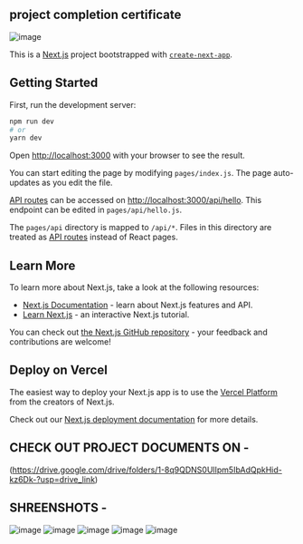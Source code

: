 ## project completion certificate
![image](https://github.com/Prajapatikapil41/weather-website-master/assets/81869156/84859036-b84c-4333-b3bb-c6b027bb0819)

This is a [Next.js](https://nextjs.org/) project bootstrapped with [`create-next-app`](https://github.com/vercel/next.js/tree/canary/packages/create-next-app).

## Getting Started

First, run the development server:

```bash
npm run dev
# or
yarn dev
```

Open [http://localhost:3000](http://localhost:3000) with your browser to see the result.

You can start editing the page by modifying `pages/index.js`. The page auto-updates as you edit the file.

[API routes](https://nextjs.org/docs/api-routes/introduction) can be accessed on [http://localhost:3000/api/hello](http://localhost:3000/api/hello). This endpoint can be edited in `pages/api/hello.js`.

The `pages/api` directory is mapped to `/api/*`. Files in this directory are treated as [API routes](https://nextjs.org/docs/api-routes/introduction) instead of React pages.

## Learn More

To learn more about Next.js, take a look at the following resources:

- [Next.js Documentation](https://nextjs.org/docs) - learn about Next.js features and API.
- [Learn Next.js](https://nextjs.org/learn) - an interactive Next.js tutorial.

You can check out [the Next.js GitHub repository](https://github.com/vercel/next.js/) - your feedback and contributions are welcome!

## Deploy on Vercel

The easiest way to deploy your Next.js app is to use the [Vercel Platform](https://vercel.com/new?utm_medium=default-template&filter=next.js&utm_source=create-next-app&utm_campaign=create-next-app-readme) from the creators of Next.js.

Check out our [Next.js deployment documentation](https://nextjs.org/docs/deployment) for more details.

## CHECK OUT PROJECT DOCUMENTS ON - 
(https://drive.google.com/drive/folders/1-8q9QDNS0UlIpm5IbAdQpkHid-kz6Dk-?usp=drive_link)

## SHREENSHOTS - 

![image](https://github.com/Prajapatikapil41/weather-website-master/assets/81869156/fdd45f05-c22d-4efd-88a3-5872963ef929)
![image](https://github.com/Prajapatikapil41/weather-website-master/assets/81869156/d6372048-a89e-41e9-91ab-4ab5af533635)
![image](https://github.com/Prajapatikapil41/weather-website-master/assets/81869156/e9d23ddb-e2cb-4e0f-bcef-c2831b86da0a)
![image](https://github.com/Prajapatikapil41/weather-website-master/assets/81869156/3b264f0f-4acd-40dd-9b94-b20ccab8f94d)
![image](https://github.com/Prajapatikapil41/weather-website-master/assets/81869156/458bd458-07be-451d-bcf2-a8434a14db1d)
